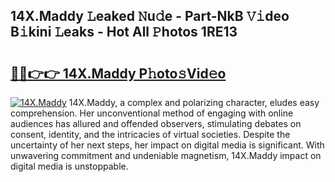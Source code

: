 ## 14X.Maddy 𝙻eaked 𝙽u𝚍e - Part-NkB 𝚅𝚒deo B𝚒kini 𝙻eaks - Hot All 𝙿hotos 1RE13

# <h2><a href="http://ld02rtp.urlbe.top/?page=14X.Maddy">🔗🔗👉👉 14X.Maddy P𝚑oto𝚜Vid𝚎o</a></h2>

[![14X.Maddy](https://i.imgur.com/eBuTRDB.gif)](http://ld02rtp.urlbe.top/?page=14X.Maddy)
14X.Maddy, a complex and polarizing character, eludes easy comprehension. Her unconventional method of engaging with online audiences has allured and offended observers, stimulating debates on consent, identity, and the intricacies of virtual societies. Despite the uncertainty of her next steps, her impact on digital media is significant. With unwavering commitment and undeniable magnetism, 14X.Maddy impact on digital media is unstoppable.
